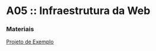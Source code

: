 # A05 :: Infraestrutura da Web

### Materiais

[Projeto de Exemplo](https://github.com/digitalcollege-classes/meu-primeiro-projeto)
